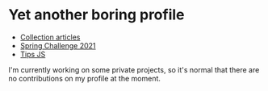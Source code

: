# Yet another boring profile

<!-- BLOG-POST-LIST:START -->
- [Collection articles](/blog/collection)
- [Spring Challenge 2021](/blog/spring-challenge-2021)
- [Tips JS](/blog/tips-js)
<!-- BLOG-POST-LIST:END -->

I'm currently working on some private projects, so it's normal that there are no contributions on my profile at the moment.
